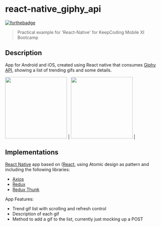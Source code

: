# react-native_giphy_api

[![forthebadge](https://forthebadge.com/images/badges/made-with-javascript.svg)](https://forthebadge.com)

> Practical example for 'React-Native' for KeepCoding Mobile XI Bootcamp

## Description

App for Android and iOS, created using React native that consumes [Giphy API](https://developers.giphy.com/docs/api/), showing a list of trending gifs and some details. 

<img src="https://github.com/timacosta/react-native_giphy_api/blob/main/github_gifs/gif_home.mp4" width="200" /> |  <img src="https://github.com/timacosta/react-native_giphy_api/blob/main/github_gifs/gif_add.mp4" width="200" /> |

## Implementations

[React Native](https://reactnative.dev/) app based on ([React](https://es.reactjs.org/), using Atomic design as pattern and including the following libraries:

- [Axios](https://github.com/axios/axios)
- [Redux](https://github.com/reduxjs/redux) 
- [Redux Thunk](https://github.com/reduxjs/redux-thunk)

App Features:

- Trend gif list with scrolling and refresh control
- Description of each gif
- Method to add a gif to the list, currently just mocking up a POST
